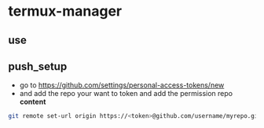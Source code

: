 # termux-manager

## use

## push_setup
- go to https://github.com/settings/personal-access-tokens/new
- and add the repo your want to token and add the permission repo **content**
```bash
git remote set-url origin https://<token>@github.com/username/myrepo.git

```